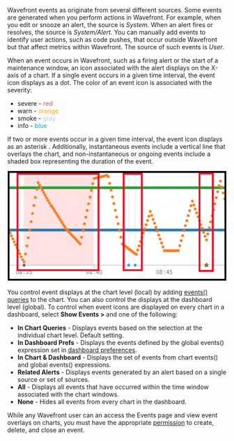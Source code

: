 Wavefront events as originate from several different sources. Some events are generated when you perform actions in
Wavefront. For example, when you edit or snooze an alert, the source is *System*. When an alert fires or resolves, the
source is *System/Alert*. You can manually add events to identify user actions, such as code pushes, that occur outside
Wavefront but that affect metrics within Wavefront. The source of such events is *User*.

When an event occurs in Wavefront, such as a firing alert or the start of a maintenance window, an icon associated with
the alert displays on the X-axis of a chart. If a single event occurs in a given time interval, the event icon displays
as a dot.  The color of an event icon is associated with the severity:

- severe - <span style="color: #d9534f;">red</span>
- warn - <span style="color: #FFA320;">orange</span>
- smoke - <span style="color: #B8C8D8;">gray</span>
- info - <span style="color: #00B3CA;">blue</span>

If two or more events occur in a given time interval, the event icon displays as an asterisk <span class="fa-asterisk fa"/>.
Additionally, instantaneous events include a vertical line that overlays the chart, and non-instantaneous or ongoing events include a shaded box representing the duration of the event.

![event display](images/events.png)

You control event displays at the chart level (local) by adding [events() queries](https://community.wavefront.com/docs/DOC-1157) to the chart.
You can also control the displays at the dashboard level (global). To control when event icons are displayed on every chart in a dashboard,
select **Show Events >** and one of the following:

- **In Chart Queries** - Displays events based on the selection at the individual chart level. Default setting.
- **In Dashboard Prefs** - Displays the events defined by the global events() expression set in [dashboard preferences](https://community.wavefront.com/docs/DOC-1068#jive_content_id_Setting_Dashboard_Preferences).
- **In Chart & Dashboard** - Displays the set of events from chart events() and global events() expressions.
- **Related Alerts** - Displays events generated by an alert based on a single source or set of sources.
- **All** - Displays all events that have occurred within the time window associated with the chart windows.
- **None** - Hides all events from every chart in the dashboard.

While any Wavefront user can an access the Events page and view event overlays on charts, you must have the appropriate [permission](https://community.wavefront.com/docs/DOC-1090) to create, delete, and close an event.
